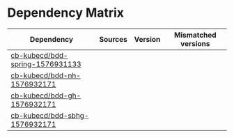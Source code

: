 # Dependency Matrix

Dependency | Sources | Version | Mismatched versions
---------- | ------- | ------- | -------------------
[cb-kubecd/bdd-spring-1576931133](https://github.com/cb-kubecd/bdd-spring-1576931133.git) |  | []() | 
[cb-kubecd/bdd-nh-1576932171](https://github.com/cb-kubecd/bdd-nh-1576932171.git) |  | []() | 
[cb-kubecd/bdd-gh-1576932171](https://github.com/cb-kubecd/bdd-gh-1576932171.git) |  | []() | 
[cb-kubecd/bdd-sbhg-1576932171](https://github.com/cb-kubecd/bdd-sbhg-1576932171.git) |  | []() | 
